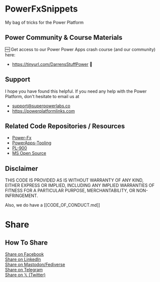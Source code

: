 # PowerFxSnippets
My bag of tricks for the Power Platform

## Power Community & Course Materials
🆓 Get access to our Power Power Apps crash course (and our community) here: 
- https://tinyurl.com/DarrensStuffPower 🔗
 
## Support
      
I hope you have found this helpful. If you need any help with the Power Platform, don't hesitate to email us at 

- support@superpowerlabs.co
- https://powerplatformlinks.com

## Related Code Repositories / Resources

- [Power-Fx](https://github.com/microsoft/Power-Fx)
- [PowerApps-Tooling](https://github.com/microsoft/PowerApps-Tooling)
- [PL-900](https://github.com/MicrosoftLearning/PL-900-Microsoft-Power-Platform-Fundamentals)
- [MS Open Source](https://opensource.microsoft.com/blog/)

## Disclaimer
THIS CODE IS PROVIDED AS IS WITHOUT WARRANTY OF ANY KIND, EITHER EXPRESS OR IMPLIED, INCLUDING ANY IMPLIED WARRANTIES OF FITNESS FOR A PARTICULAR PURPOSE, MERCHANTABILITY, OR NON-INFRINGEMENT.

Also, we do have a [[CODE_OF_CONDUCT.md]]

# Share   

## How To Share

<div align="left" markdown="1">
<a href="https://www.facebook.com/share.php?u=https%3A%2F%2Fgithub.com%2FPowerAppsDarren%2FPowerFxSnippets&p[images][0]=&p[title]=Power%20Fx%20Snippets&p[summary]=">Share on Facebook</a><br>
<a href="http://www.linkedin.com/shareArticle?mini=true&url=https://github.com/PowerAppsDarren/PowerFxSnippets&title=Power%20Fx%20Snippets&summary=&source=">Share on LinkedIn</a><br>
<a href="https://toot.kytta.dev/?mini=true&url=https://github.com/PowerAppsDarren/PowerFxSnippets&title=Power%20Fx%20Snippets&summary=&source=">Share on Mastodon/Fediverse</a><br>    
<a href="https://t.me/share/url?url=https://github.com/PowerAppsDarren/PowerFxSnippets">Share on Telegram</a><br>
<a href="https://twitter.com/intent/tweet?text=https://github.com/PowerAppsDarren/PowerFxSnippets%0APower%20Fx%20Snippets">Share on 𝕏 (Twitter)</a><br>
</div>

